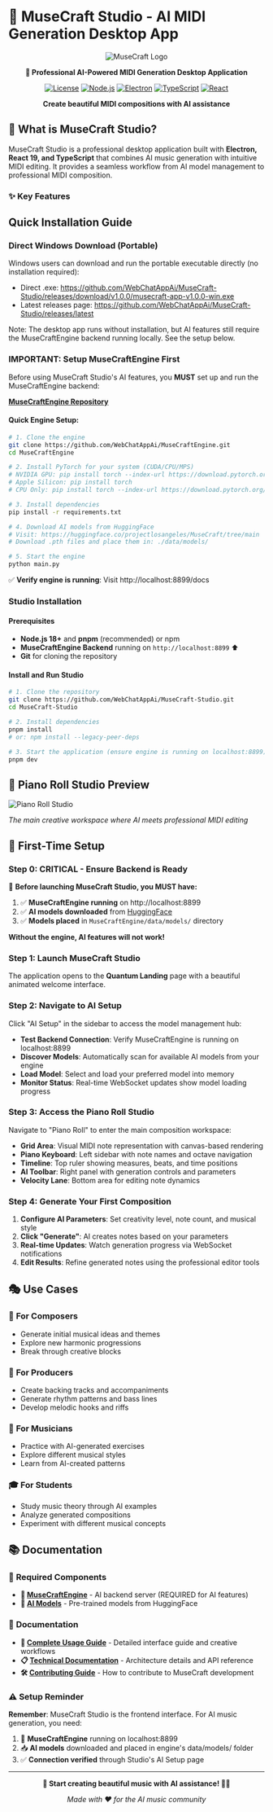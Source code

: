 # 🎵 MuseCraft Studio - AI MIDI Generation Desktop App

<div align="center">

![MuseCraft Logo](src/resources/icon.png)

**🎹 Professional AI-Powered MIDI Generation Desktop Application**

[![License](https://img.shields.io/badge/license-PVT-blue.svg)](LICENSE)
[![Node.js](https://img.shields.io/badge/node-%3E%3D18.0.0-green.svg)](https://nodejs.org/)
[![Electron](https://img.shields.io/badge/electron-37.3.1-blue.svg)](https://electronjs.org/)
[![TypeScript](https://img.shields.io/badge/typescript-5.9.2-blue.svg)](https://typescriptlang.org/)
[![React](https://img.shields.io/badge/react-19.0.0-blue.svg)](https://react.dev/)

**Create beautiful MIDI compositions with AI assistance**

</div>

## 🎯 What is MuseCraft Studio?

MuseCraft Studio is a professional desktop application built with **Electron, React 19, and TypeScript** that combines AI music generation with intuitive MIDI editing. It provides a seamless workflow from AI model management to professional MIDI composition.

### ✨ Key Features

## Quick Installation Guide

### Direct Windows Download (Portable)

Windows users can download and run the portable executable directly (no installation required):

- Direct .exe: https://github.com/WebChatAppAi/MuseCraft-Studio/releases/download/v1.0.0/musecraft-app-v1.0.0-win.exe
- Latest releases page: https://github.com/WebChatAppAi/MuseCraft-Studio/releases/latest

Note: The desktop app runs without installation, but AI features still require the MuseCraftEngine backend running locally. See the setup below.

### IMPORTANT: Setup MuseCraftEngine First

Before using MuseCraft Studio's AI features, you **MUST** set up and run the MuseCraftEngine backend:

**[MuseCraftEngine Repository](https://github.com/WebChatAppAi/MuseCraftEngine)**

#### Quick Engine Setup:
```bash
# 1. Clone the engine
git clone https://github.com/WebChatAppAi/MuseCraftEngine.git
cd MuseCraftEngine

# 2. Install PyTorch for your system (CUDA/CPU/MPS)
# NVIDIA GPU: pip install torch --index-url https://download.pytorch.org/whl/cu118
# Apple Silicon: pip install torch
# CPU Only: pip install torch --index-url https://download.pytorch.org/whl/cpu

# 3. Install dependencies
pip install -r requirements.txt

# 4. Download AI models from HuggingFace
# Visit: https://huggingface.co/projectlosangeles/MuseCraft/tree/main
# Download .pth files and place them in: ./data/models/

# 5. Start the engine
python main.py
```

✅ **Verify engine is running**: Visit http://localhost:8899/docs

### Studio Installation

#### Prerequisites
- **Node.js 18+** and **pnpm** (recommended) or npm
- **MuseCraftEngine Backend** running on `http://localhost:8899` ⬆️
- **Git** for cloning the repository

#### Install and Run Studio

```bash
# 1. Clone the repository
git clone https://github.com/WebChatAppAi/MuseCraft-Studio.git
cd MuseCraft-Studio

# 2. Install dependencies  
pnpm install
# or: npm install --legacy-peer-deps

# 3. Start the application (ensure engine is running on localhost:8899)
pnpm dev
```

## 🎼 Piano Roll Studio Preview

![Piano Roll Studio](preview/musicalconfig.png)

*The main creative workspace where AI meets professional MIDI editing*

## 🎵 First-Time Setup

### Step 0: **CRITICAL - Ensure Backend is Ready**
🚨 **Before launching MuseCraft Studio, you MUST have:**
1. ✅ **MuseCraftEngine running** on http://localhost:8899
2. ✅ **AI models downloaded** from [HuggingFace](https://huggingface.co/projectlosangeles/MuseCraft/tree/main)
3. ✅ **Models placed** in `MuseCraftEngine/data/models/` directory

**Without the engine, AI features will not work!**

### Step 1: Launch MuseCraft Studio
The application opens to the **Quantum Landing** page with a beautiful animated welcome interface.

### Step 2: Navigate to AI Setup  
Click "AI Setup" in the sidebar to access the model management hub:
- **Test Backend Connection**: Verify MuseCraftEngine is running on localhost:8899
- **Discover Models**: Automatically scan for available AI models from your engine
- **Load Model**: Select and load your preferred model into memory  
- **Monitor Status**: Real-time WebSocket updates show model loading progress

### Step 3: Access the Piano Roll Studio
Navigate to "Piano Roll" to enter the main composition workspace:
- **Grid Area**: Visual MIDI note representation with canvas-based rendering
- **Piano Keyboard**: Left sidebar with note names and octave navigation
- **Timeline**: Top ruler showing measures, beats, and time positions
- **AI Toolbar**: Right panel with generation controls and parameters
- **Velocity Lane**: Bottom area for editing note dynamics

### Step 4: Generate Your First Composition
1. **Configure AI Parameters**: Set creativity level, note count, and musical style
2. **Click "Generate"**: AI creates notes based on your parameters
3. **Real-time Updates**: Watch generation progress via WebSocket notifications
4. **Edit Results**: Refine generated notes using the professional editor tools

## 🎭 Use Cases

### 🎼 **For Composers**
- Generate initial musical ideas and themes
- Explore new harmonic progressions
- Break through creative blocks

### 🎵 **For Producers**
- Create backing tracks and accompaniments
- Generate rhythm patterns and bass lines
- Develop melodic hooks and riffs

### 🎹 **For Musicians**
- Practice with AI-generated exercises
- Explore different musical styles
- Learn from AI-created patterns

### 🎓 **For Students**
- Study music theory through AI examples
- Analyze generated compositions
- Experiment with different musical concepts

## 📚 Documentation

### 🔗 **Required Components**
- **🚀 [MuseCraftEngine](https://github.com/WebChatAppAi/MuseCraftEngine)** - AI backend server (REQUIRED for AI features)
- **🤖 [AI Models](https://huggingface.co/projectlosangeles/MuseCraft/tree/main)** - Pre-trained models from HuggingFace

### 📖 **Documentation**
- **📘 [Complete Usage Guide](docs/usage-guide.md)** - Detailed interface guide and creative workflows
- **📋 [Technical Documentation](docs/technical.md)** - Architecture details and API reference
- **🛠️ [Contributing Guide](docs/technical.md#🤝-contributing)** - How to contribute to MuseCraft development

### ⚠️ **Setup Reminder**
**Remember**: MuseCraft Studio is the frontend interface. For AI music generation, you need:
1. 🔧 **MuseCraftEngine** running on localhost:8899
2. 📥 **AI models** downloaded and placed in engine's data/models/ folder
3. ✅ **Connection verified** through Studio's AI Setup page

---

<div align="center">

**🎵 Start creating beautiful music with AI assistance! 🎹✨**

*Made with ❤️ for the AI music community*

</div>